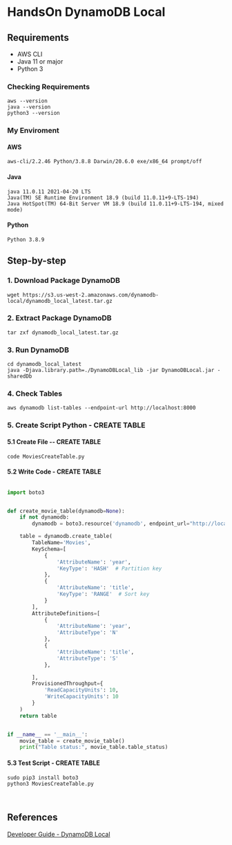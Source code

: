 # HandsOn DynamoDB Local


## Requirements

- AWS CLI
- Java 11 or major
- Python 3

### Checking Requirements

```
aws --version
java --version
python3 --version
```

### My Enviroment

#### AWS
```
aws-cli/2.2.46 Python/3.8.8 Darwin/20.6.0 exe/x86_64 prompt/off
```

#### Java
```
java 11.0.11 2021-04-20 LTS
Java(TM) SE Runtime Environment 18.9 (build 11.0.11+9-LTS-194)
Java HotSpot(TM) 64-Bit Server VM 18.9 (build 11.0.11+9-LTS-194, mixed mode)
```

#### Python
```
Python 3.8.9
```

## Step-by-step

### 1. Download Package DynamoDB

```
wget https://s3.us-west-2.amazonaws.com/dynamodb-local/dynamodb_local_latest.tar.gz
```

### 2. Extract Package DynamoDB

```
tar zxf dynamodb_local_latest.tar.gz
```

### 3. Run DynamoDB

```
cd dynamodb_local_latest
java -Djava.library.path=./DynamoDBLocal_lib -jar DynamoDBLocal.jar -sharedDb
```

### 4. Check Tables

```
aws dynamodb list-tables --endpoint-url http://localhost:8000
```

### 5. Create Script Python - CREATE TABLE

#### 5.1 Create File -- CREATE TABLE

```
code MoviesCreateTable.py
```

#### 5.2 Write Code - CREATE TABLE

```python

import boto3


def create_movie_table(dynamodb=None):
    if not dynamodb:
        dynamodb = boto3.resource('dynamodb', endpoint_url="http://localhost:8000")

    table = dynamodb.create_table(
        TableName='Movies',
        KeySchema=[
            {
                'AttributeName': 'year',
                'KeyType': 'HASH'  # Partition key
            },
            {
                'AttributeName': 'title',
                'KeyType': 'RANGE'  # Sort key
            }
        ],
        AttributeDefinitions=[
            {
                'AttributeName': 'year',
                'AttributeType': 'N'
            },
            {
                'AttributeName': 'title',
                'AttributeType': 'S'
            },

        ],
        ProvisionedThroughput={
            'ReadCapacityUnits': 10,
            'WriteCapacityUnits': 10
        }
    )
    return table


if __name__ == '__main__':
    movie_table = create_movie_table()
    print("Table status:", movie_table.table_status)
```

#### 5.3 Test Script - CREATE TABLE

```
sudo pip3 install boto3
python3 MoviesCreateTable.py
```

##

```
```

## References

[Developer Guide - DynamoDB Local](https://docs.aws.amazon.com/amazondynamodb/latest/developerguide/DynamoDBLocal.html)